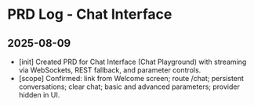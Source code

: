# PRD Log - Chat Interface

## 2025-08-09

- [init] Created PRD for Chat Interface (Chat Playground) with streaming via WebSockets, REST fallback, and parameter controls.
- [scope] Confirmed: link from Welcome screen; route /chat; persistent conversations; clear chat; basic and advanced parameters; provider hidden in UI.
